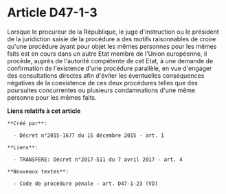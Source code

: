 # Article D47-1-3

Lorsque le procureur de la République, le juge d'instruction ou le président de la juridiction saisie de la procédure a des
motifs raisonnables de croire qu'une procédure ayant pour objet les mêmes personnes pour les mêmes faits est en cours dans un
autre Etat membre de l'Union européenne, il procède, auprès de l'autorité compétente de cet Etat, à une demande de
confirmation de l'existence d'une procédure parallèle, en vue d'engager des consultations directes afin d'éviter les
éventuelles conséquences négatives de la coexistence de ces deux procédures telles que des poursuites concurrentes ou
plusieurs condamnations d'une même personne pour les mêmes faits.

**Liens relatifs à cet article**

	**Créé par**:

	  - Décret n°2015-1677 du 15 décembre 2015 - art. 1

	**Liens**:

	  - TRANSFERE: Décret n°2017-511 du 7 avril 2017 - art. 4

	**Nouveaux textes**:

	  - Code de procédure pénale - art. D47-1-23 (VD)
